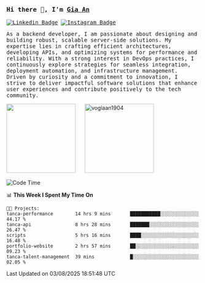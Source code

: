 ### <samp>Hi there 👋, I'm <a href="https://www.linkedin.com/in/vogiaan1904/" target="_blank">Gia An</a></samp>

<samp> [![Linkedin Badge](https://img.shields.io/badge/-LinkedIn-0e76a8?style=flat-square&logo=Linkedin&logoColor=white)](https://linkedin.com/in/vogiaan1904)
[![Instagram Badge](https://img.shields.io/badge/-Instagram-e4405f?style=flat-square&logo=Instagram&logoColor=white)](https://instagram.com/_.ja.ann_/) </samp> 

<samp>As a backend developer, I am passionate about designing and building robust, scalable server-side solutions. My expertise lies in crafting efficient architectures, developing APIs, and optimizing systems for performance and reliability. With a strong interest in DevOps practices, I continuously explore strategies for seamless integration, deployment automation, and infrastructure management. Driven by curiosity and a commitment to innovation, I strive to deliver impactful software solutions that enhance user experiences and contribute positively to the tech community.</samp>



<div>
  <img height="180em" src="https://github-readme-stats.vercel.app/api/top-langs/?username=vogiaan1904&show_icons=true&hide_border=true&layout=compact&langs_count=10&theme=transparent&include_orgs=true"/>
  &nbsp;&nbsp;&nbsp;&nbsp;
  <img height="180em" src="https://github-readme-stats.vercel.app/api?username=vogiaan1904&show_icons=true&hide_border=true&&count_private=true&include_all_commits=true&theme=transparent&locale=en" alt="vogiaan1904" />
</div>






<!--START_SECTION:waka-->
![Code Time](http://img.shields.io/badge/Code%20Time-1%2C264%20hrs%2038%20mins-blue)

📊 **This Week I Spent My Time On** 

```text
🐱‍💻 Projects: 
tanca-performance        14 hrs 9 mins       ███████████░░░░░░░░░░░░░░   44.17 % 
tanca-api                8 hrs 28 mins       ███████░░░░░░░░░░░░░░░░░░   26.47 % 
scripts                  5 hrs 16 mins       ████░░░░░░░░░░░░░░░░░░░░░   16.48 % 
portfolio-website        2 hrs 57 mins       ██░░░░░░░░░░░░░░░░░░░░░░░   09.23 % 
tanca-talent-management  39 mins             █░░░░░░░░░░░░░░░░░░░░░░░░   02.05 % 
```


 Last Updated on 03/08/2025 18:51:48 UTC
<!--END_SECTION:waka-->
